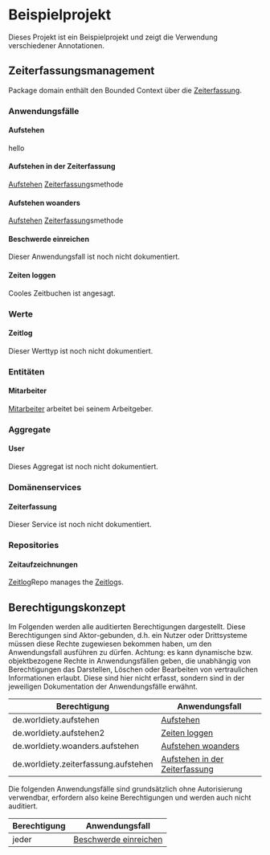 # Beispielprojekt

Dieses Projekt ist ein Beispielprojekt und zeigt die Verwendung verschiedener Annotationen.


## Zeiterfassungsmanagement

Package domain enthält den Bounded Context über die [Zeiterfassung](#zeiterfassung).

### Anwendungsfälle

#### Aufstehen

hello


#### Aufstehen in der Zeiterfassung

[Aufstehen](#aufstehen) [Zeiterfassung](#zeiterfassung)smethode


#### Aufstehen woanders

[Aufstehen](#aufstehen) [Zeiterfassung](#zeiterfassung)smethode


#### Beschwerde einreichen

Dieser Anwendungsfall ist noch nicht dokumentiert.

#### Zeiten loggen

Cooles Zeitbuchen ist angesagt.


### Werte

#### Zeitlog

Dieser Werttyp ist noch nicht dokumentiert.

### Entitäten

#### Mitarbeiter

[Mitarbeiter](#mitarbeiter) arbeitet bei seinem Arbeitgeber.


### Aggregate

#### User

Dieses Aggregat ist noch nicht dokumentiert.

### Domänenservices

#### Zeiterfassung

Dieser Service ist noch nicht dokumentiert.

### Repositories

#### Zeitaufzeichnungen

[Zeitlog](#zeitlog)Repo manages the [Zeitlog](#zeitlog)s.


## Berechtigungskonzept

Im Folgenden werden alle auditierten Berechtigungen dargestellt.
Diese Berechtigungen sind Aktor-gebunden, d.h. ein Nutzer oder Drittsysteme müssen diese Rechte zugewiesen bekommen haben, um den Anwendungsfall ausführen zu dürfen.
Achtung: es kann dynamische bzw. objektbezogene Rechte in Anwendungsfällen geben, die unabhängig von Berechtigungen das Darstellen, Löschen oder Bearbeiten von vertraulichen Informationen erlaubt. Diese sind hier nicht erfasst, sondern sind in der jeweiligen Dokumentation der Anwendungsfälle erwähnt.

|Berechtigung|Anwendungsfall|
|----|----|
|de.worldiety.aufstehen|[Aufstehen](#aufstehen)|
|de.worldiety.aufstehen2|[Zeiten loggen](#zeiten-loggen)|
|de.worldiety.woanders.aufstehen|[Aufstehen woanders](#aufstehen-woanders)|
|de.worldiety.zeiterfassung.aufstehen|[Aufstehen in der Zeiterfassung](#aufstehen-in-der-zeiterfassung)|

Die folgenden Anwendungsfälle sind grundsätzlich ohne Autorisierung verwendbar, erfordern also keine Berechtigungen und werden auch nicht auditiert.

|Berechtigung|Anwendungsfall|
|----|----|
|jeder|[Beschwerde einreichen](#beschwerde-einreichen)|
